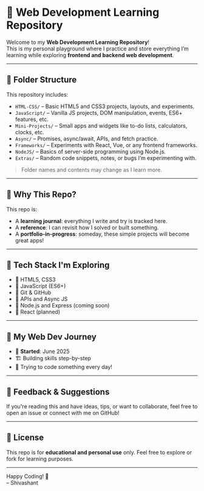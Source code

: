 # 🧠 Web Development Learning Repository

Welcome to my **Web Development Learning Repository**!  
This is my personal playground where I practice and store everything I’m learning while exploring **frontend and backend web development**.

---

## 📁 Folder Structure

This repository includes:

- `HTML-CSS/` – Basic HTML5 and CSS3 projects, layouts, and experiments.
- `JavaScript/` – Vanilla JS projects, DOM manipulation, events, ES6+ features, etc.
- `Mini-Projects/` – Small apps and widgets like to-do lists, calculators, clocks, etc.
- `Async/` – Promises, async/await, APIs, and fetch practice.
- `Frameworks/` – Experiments with React, Vue, or any frontend frameworks.
- `NodeJS/` – Basics of server-side programming using Node.js.
- `Extras/` – Random code snippets, notes, or bugs I’m experimenting with.

> Folder names and contents may change as I learn more.

---

## 📌 Why This Repo?

This repo is:
- A **learning journal**: everything I write and try is tracked here.
- A **reference**: I can revisit how I solved or built something.
- A **portfolio-in-progress**: someday, these simple projects will become great apps!

---

## 🚀 Tech Stack I'm Exploring

- 🔹 HTML5, CSS3
- 🔹 JavaScript (ES6+)
- 🔹 Git & GitHub
- 🔹 APIs and Async JS
- 🔹 Node.js and Express (coming soon)
- 🔹 React (planned)

---

## 📅 My Web Dev Journey

- 📍 **Started**: June 2025
- 🏗️ Building skills step-by-step
- 🧠 Trying to code something every day!

---

## 🙌 Feedback & Suggestions

If you're reading this and have ideas, tips, or want to collaborate, feel free to open an issue or connect with me on GitHub!

---

## 📝 License

This repo is for **educational and personal use** only. Feel free to explore or fork for learning purposes.

---

Happy Coding! 🚀  
– Shivashant
